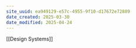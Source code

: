 ```yaml
---
site_uuid: ea949129-e57c-4955-9f10-d17672e72889
date_created: 2025-03-30
date_modified: 2025-04-24
---
```




[[Design Systems]]
